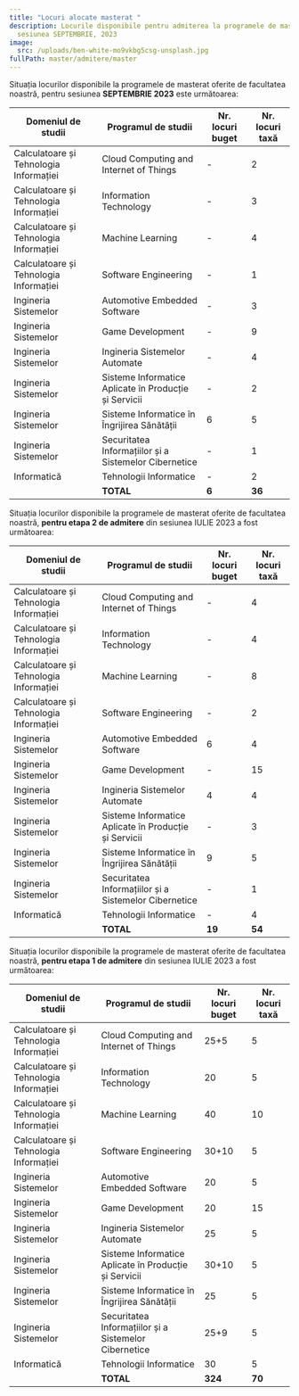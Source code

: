 ```yaml
---
title: "Locuri alocate masterat "
description: Locurile disponibile pentru admiterea la programele de masterat,
  sesiunea SEPTEMBRIE, 2023
image:
  src: /uploads/ben-white-mo9vkbg5csg-unsplash.jpg
fullPath: master/admitere/master
---
```

Situația locurilor disponibile la programele de masterat oferite de facultatea noastră, pentru sesiunea **SEPTEMBRIE 2023** este următoarea:

| **Domeniul de studii**                 | **Programul de studii**                               | **Nr. locuri buget** | **Nr. locuri taxă** |
| -------------------------------------- | ----------------------------------------------------- | -------------------- | ------------------- |
| Calculatoare și Tehnologia Informației | Cloud Computing and Internet of Things                | \-                   | 2﻿                  |
| Calculatoare și Tehnologia Informației | Information Technology                                | \-                   | 3﻿                  |
| Calculatoare și Tehnologia Informației | Machine Learning                                      | \-                   | 4﻿                  |
| Calculatoare și Tehnologia Informației | Software Engineering                                  | \-                   | 1﻿                  |
| Ingineria Sistemelor                   | Automotive Embedded Software                          | \-﻿                  | 3﻿                  |
| Ingineria Sistemelor                   | Game Development                                      | \-﻿                  | 9﻿                  |
| Ingineria Sistemelor                   | Ingineria Sistemelor Automate                         | \-﻿                  | 4                   |
| Ingineria Sistemelor                   | Sisteme Informatice Aplicate în Producție și Servicii | \-                   | 2﻿                  |
| Ingineria Sistemelor                   | Sisteme Informatice în Îngrijirea Sănătății           | 6                    | 5﻿                  |
| Ingineria Sistemelor                   | Securitatea Informațiilor și a Sistemelor Cibernetice | \-                   | 1﻿                  |
| Informatică                            | Tehnologii Informatice                                | \-                   | 2﻿                  |
|                                        | **TOTAL**                                             | **6**                | **36**              |

Situația locurilor disponibile la programele de masterat oferite de facultatea noastră, **pentru etapa 2 de admitere** din sesiunea IULIE 2023 a fost următoarea:

| **Domeniul de studii**                 | **Programul de studii**                               | **Nr. locuri buget** | **Nr. locuri taxă** |
| -------------------------------------- | ----------------------------------------------------- | -------------------- | ------------------- |
| Calculatoare și Tehnologia Informației | Cloud Computing and Internet of Things                | \-                   | 4﻿                  |
| Calculatoare și Tehnologia Informației | Information Technology                                | \-                   | 4﻿                  |
| Calculatoare și Tehnologia Informației | Machine Learning                                      | \-                   | 8﻿                  |
| Calculatoare și Tehnologia Informației | Software Engineering                                  | \-                   | 2﻿                  |
| Ingineria Sistemelor                   | Automotive Embedded Software                          | 6﻿                   | 4﻿                  |
| Ingineria Sistemelor                   | Game Development                                      | \-﻿                  | 1﻿5                 |
| Ingineria Sistemelor                   | Ingineria Sistemelor Automate                         | 4﻿                   | 4                   |
| Ingineria Sistemelor                   | Sisteme Informatice Aplicate în Producție și Servicii | \-                   | 3﻿                  |
| Ingineria Sistemelor                   | Sisteme Informatice în Îngrijirea Sănătății           | 9                    | 5﻿                  |
| Ingineria Sistemelor                   | Securitatea Informațiilor și a Sistemelor Cibernetice | \-                   | 1﻿                  |
| Informatică                            | Tehnologii Informatice                                | \-                   | 4﻿                  |
|                                        | **TOTAL**                                             | **19**               | **54**              |

Situația locurilor disponibile la programele de masterat oferite de facultatea noastră, **pentru etapa 1 de admitere** din sesiunea IULIE 2023 a fost următoarea:

| **Domeniul de studii**                 | **Programul de studii**                               | **Nr. locuri buget** | **Nr. locuri taxă** |
| -------------------------------------- | ----------------------------------------------------- | -------------------- | ------------------- |
| Calculatoare și Tehnologia Informației | Cloud Computing and Internet of Things                | 25+5                 | 5                   |
| Calculatoare și Tehnologia Informației | Information Technology                                | 20                   | 5                   |
| Calculatoare și Tehnologia Informației | Machine Learning                                      | 40                   | 10                  |
| Calculatoare și Tehnologia Informației | Software Engineering                                  | 30+10                | 5                   |
| Ingineria Sistemelor                   | Automotive Embedded Software                          | 20                   | 5                   |
| Ingineria Sistemelor                   | Game Development                                      | 20                   | 15                  |
| Ingineria Sistemelor                   | Ingineria Sistemelor Automate                         | 25                   | 5                   |
| Ingineria Sistemelor                   | Sisteme Informatice Aplicate în Producție și Servicii | 30+10                | 5                   |
| Ingineria Sistemelor                   | Sisteme Informatice în Îngrijirea Sănătății           | 25                   | 5                   |
| Ingineria Sistemelor                   | Securitatea Informațiilor și a Sistemelor Cibernetice | 25+9                 | 5                   |
| Informatică                            | Tehnologii Informatice                                | 30                   | 5                   |
|                                        | **TOTAL**                                             | **324**              | **70**              |